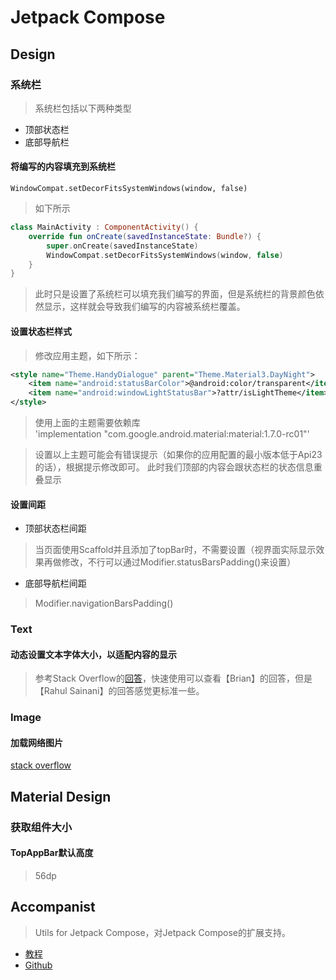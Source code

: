 # Jetpack Compose
## Design
### 系统栏
> 系统栏包括以下两种类型  
  
- 顶部状态栏
- 底部导航栏

#### 将编写的内容填充到系统栏
`WindowCompat.setDecorFitsSystemWindows(window, false)`  
    
> 如下所示  

  
```Kotlin
class MainActivity : ComponentActivity() {
    override fun onCreate(savedInstanceState: Bundle?) {
        super.onCreate(savedInstanceState)
        WindowCompat.setDecorFitsSystemWindows(window, false)
    }
}
```

> 此时只是设置了系统栏可以填充我们编写的界面，但是系统栏的背景颜色依然显示，这样就会导致我们编写的内容被系统栏覆盖。

#### 设置状态栏样式
> 修改应用主题，如下所示：
  
```Xml
<style name="Theme.HandyDialogue" parent="Theme.Material3.DayNight">
    <item name="android:statusBarColor">@android:color/transparent</item>
    <item name="android:windowLightStatusBar">?attr/isLightTheme</item>
</style>
```

> 使用上面的主题需要依赖库  
'implementation "com.google.android.material:material:1.7.0-rc01"'

> 设置以上主题可能会有错误提示（如果你的应用配置的最小版本低于Api23的话），根据提示修改即可。
> 此时我们顶部的内容会跟状态栏的状态信息重叠显示

#### 设置间距
- 顶部状态栏间距
> 当页面使用Scaffold并且添加了topBar时，不需要设置（视界面实际显示效果再做修改，不行可以通过Modifier.statusBarsPadding()来设置）

- 底部导航栏间距

> Modifier.navigationBarsPadding()  
  




### Text
#### 动态设置文本字体大小，以适配内容的显示
> 参考Stack Overflow的[回答](https://stackoverflow.com/questions/63971569/androidautosizetexttype-in-jetpack-compose)，快速使用可以查看【Brian】的回答，但是【Rahul Sainani】的回答感觉更标准一些。  
### Image
#### 加载网络图片
[stack overflow](https://stackoverflow.com/questions/58594262/how-do-i-load-url-into-image-into-drawimage-in-compose-ui-android-jetpack)
## Material Design
### 获取组件大小
#### TopAppBar默认高度
> 56dp

## Accompanist
> Utils for Jetpack Compose，对Jetpack Compose的扩展支持。  
  
- [教程](https://google.github.io/accompanist/)  
- [Github](https://github.com/google/accompanist)
